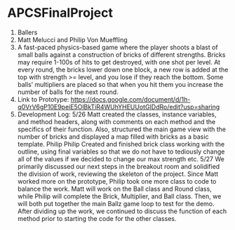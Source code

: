 # APCSFinalProject
1. Ballers
2. Matt Melucci and Philip Von Mueffling
3. A fast-paced physics-based game where the player shoots a blast of small balls against a construction of bricks of different strengths. Bricks may require 1-100s of hits to get destroyed, with one shot per level. At every round, the bricks lower down one block, a new row is added at the top with strength >= level, and you lose if they reach the bottom. Some balls’ multipliers are placed so that when you hit them you increase the number of  balls for the next round.
4. Link to Prototype: https://docs.google.com/document/d/1h-q0VrV6gP10E9peiE5OlBkTiR4WUhYHEUUotGIDdRo/edit?usp=sharing
5. Development Log:
5/26
Matt created the classes, instance variables, and method headers, along with comments on each method and the specifics of their function. Also, structured the main game view with the number of bricks and displayed a map filled with bricks as a basic template.
Philip
Philip Created and finished brick class working with the outline, using final variables so that we do not have to tediously change all of the values if we decided to change our max strength etc.
5/27
We primarily discussed our next steps in the breakout room and solidified the division of work, reviewing the skeleton of the project. Since Matt worked more on the prototype, Philip took one more class to code to balance the work. Matt will work on the Ball class and Round class, while Philip will complete the Brick, Multiplier, and Ball class. Then, we will both put together the main Ballz game loop to test for the demo. After dividing up the work, we continued to discuss the function of each method prior to starting the code for the other classes.
